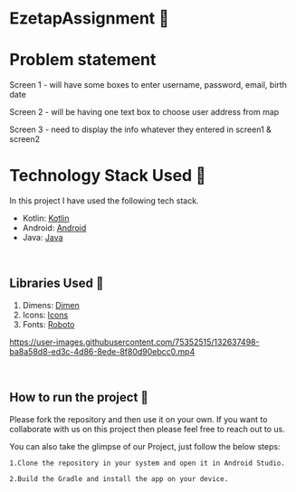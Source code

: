 # EzetapAssignment 📱

# Problem statement
Screen 1 - will have some boxes to enter username, password, email, birth date

Screen 2 - will be having one text box to choose user address from map

Screen 3 - need to display the info whatever they entered in screen1 & screen2

# Technology Stack Used 📲

In this project I have used the following tech stack.

- Kotlin: [Kotlin](https://kotlinlang.org/)
- Android: [Android](https://developer.android.com/docs)
- Java: [Java](https://docs.oracle.com/en/java/)

<br>

## Libraries Used 🌟

1. Dimens: [Dimen](https://github.com/intuit/sdp)
2. Icons: [Icons](https://www.flaticon.com/)
3. Fonts: [Roboto](https://fonts.google.com/specimen/Roboto)





https://user-images.githubusercontent.com/75352515/132637498-ba8a58d8-ed3c-4d86-8ede-8f80d90ebcc0.mp4








<br>

## How to run the project 📑

Please fork the repository and then use it on your own. If you want to collaborate with us on this project then please feel free to reach out to us.

You can also take the glimpse of our Project, just follow the below steps:

    1.Clone the repository in your system and open it in Android Studio.

    2.Build the Gradle and install the app on your device.
<br>

 

<br>
